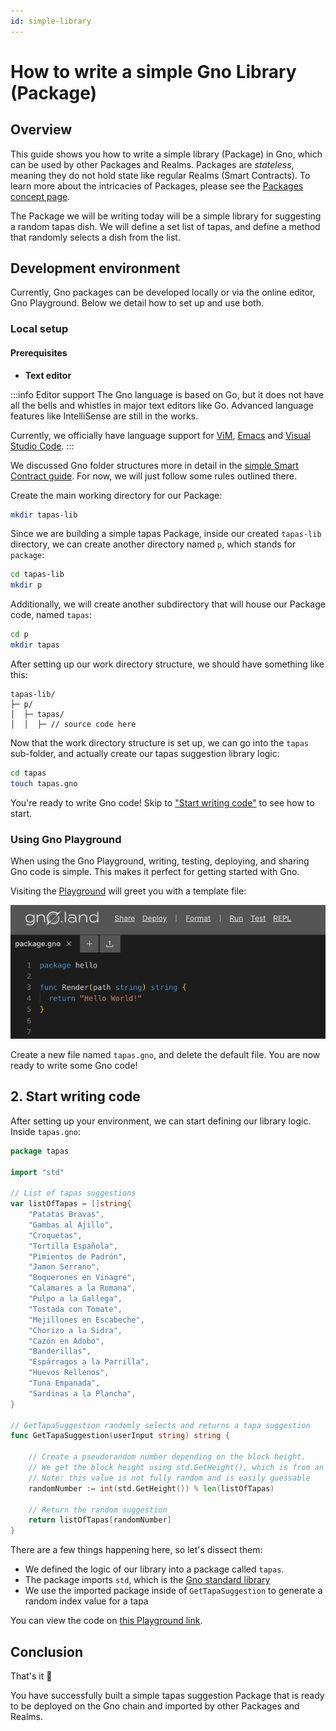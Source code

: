 ```yaml
---
id: simple-library
---
```


# How to write a simple Gno Library (Package)

## Overview

This guide shows you how to write a simple library (Package) in Gno, which can be used by other Packages and Realms.
Packages are _stateless_, meaning they do not hold state like regular Realms (Smart Contracts). To learn more about the
intricacies of Packages, please see the [Packages concept page](../04-concepts/02-packages.md).

The Package we will be writing today will be a simple library for suggesting a random tapas dish.
We will define a set list of tapas, and define a method that randomly selects a dish from the list.

## Development environment
Currently, Gno packages can be developed locally or via the online editor, Gno
Playground. Below we detail how to set up and use both.

### Local setup

#### Prerequisites

- **Text editor**

:::info Editor support
The Gno language is based on Go, but it does not have all the bells and whistles in major text editors like Go.
Advanced language features like IntelliSense are still in the works.

Currently, we officially have language support
for [ViM](https://github.com/gnolang/gno/blob/master/CONTRIBUTING.md#vim-support),
[Emacs](https://github.com/gnolang/gno/blob/master/CONTRIBUTING.md#emacs-support)
and [Visual Studio Code](https://marketplace.visualstudio.com/items?itemName=harry-hov.gno).
:::

We discussed Gno folder structures more in detail in
the [simple Smart Contract guide](01-simple-contract.md#local-setup).
For now, we will just follow some rules outlined there.

Create the main working directory for our Package:

```bash
mkdir tapas-lib
```

Since we are building a simple tapas Package, inside our created `tapas-lib` directory, we can create another
directory named `p`, which stands for `package`:

```bash
cd tapas-lib
mkdir p
```

Additionally, we will create another subdirectory that will house our Package code, named `tapas`:

```bash
cd p
mkdir tapas
```

After setting up our work directory structure, we should have something like this:

```text
tapas-lib/
├─ p/
│  ├─ tapas/
│  │  ├─ // source code here
```

Now that the work directory structure is set up, we can go into the `tapas` sub-folder, and actually create
our tapas suggestion library logic:

```bash
cd tapas
touch tapas.gno
```

You're ready to write Gno code! Skip to ["Start writing code"](#2-start-writing-code)
to see how to start.

### Using Gno Playground

When using the Gno Playground, writing, testing, deploying, and sharing Gno code
is simple. This makes it perfect for getting started with Gno.

Visiting the [Playground](https://play.gno.land) will greet you with a template file:

![Default](../assets/how-to-guides/simple-library/playground_welcome.png)

Create a new file named `tapas.gno`, and delete the default file. You are now
ready to write some Gno code!


## 2. Start writing code

After setting up your environment, we can start defining our library logic. 
Inside `tapas.gno`:

[embedmd]:# (../assets/how-to-guides/simple-library/tapas.gno go)
```go
package tapas

import "std"

// List of tapas suggestions
var listOfTapas = []string{
	"Patatas Bravas",
	"Gambas al Ajillo",
	"Croquetas",
	"Tortilla Española",
	"Pimientos de Padrón",
	"Jamon Serrano",
	"Boquerones en Vinagre",
	"Calamares a la Romana",
	"Pulpo a la Gallega",
	"Tostada con Tomate",
	"Mejillones en Escabeche",
	"Chorizo a la Sidra",
	"Cazón en Adobo",
	"Banderillas",
	"Espárragos a la Parrilla",
	"Huevos Rellenos",
	"Tuna Empanada",
	"Sardinas a la Plancha",
}

// GetTapaSuggestion randomly selects and returns a tapa suggestion
func GetTapaSuggestion(userInput string) string {

	// Create a pseudorandom number depending on the block height.
	// We get the block height using std.GetHeight(), which is from an imported Gno library, "std"
	// Note: this value is not fully random and is easily guessable
	randomNumber := int(std.GetHeight()) % len(listOfTapas)

	// Return the random suggestion
	return listOfTapas[randomNumber]
}
```

There are a few things happening here, so let's dissect them:

- We defined the logic of our library into a package called `tapas`.
- The package imports `std`, which
is the [Gno standard library](../04-concepts/04-stdlibs/stdlibs.md)
- We use the imported package inside of `GetTapaSuggestion` to generate a
random index value for a tapa

You can view the code on [this Playground link](https://play.gno.land/p/3uwBqP66ekC).

## Conclusion

That's it 🎉

You have successfully built a simple tapas suggestion Package that is ready to be deployed on the Gno chain and imported
by other Packages and Realms.
